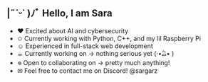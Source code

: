 ## |˶˙ᵕ˙ )ﾉﾞ Hello, I am Sara

- ❤︎  Excited about AI and cybersecurity
- ✩   Currently working with Python, C++, and my lil Raspberry Pi
- ☺ 	Experienced in full-stack web development
- ☕︎ 	Currently working on → nothing serious yet (·•᷄ࡇ•᷅ )
- 𖦹 	Open to collaborating on → pretty much anything!
- ✉︎   Feel free to contact me on Discord! @sargarz
